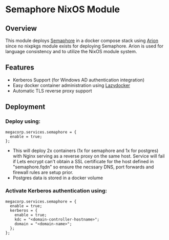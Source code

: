 # Semaphore NixOS Module

## Overview
This module deploys [Semaphore](https://semaphoreui.com/) in a docker compose stack using [Arion](https://github.com/hercules-ci/arion) since no nixpkgs module exists for deploying Semaphore. Arion is used for language consistency and to utilize the NixOS module system.

## Features
- Kerberos Support (for Windows AD authentication integration)
- Easy docker container administration using [Lazydocker](https://github.com/jesseduffield/lazydocker)
- Automatic TLS reverse proxy support

## Deployment
### Deploy using:
```
megacorp.services.semaphore = {
  enable = true;
};
```
- This will deploy 2x containers (1x for semaphore and 1x for postgres) with Nginx serving as a reverse proxy on the same host. Service will fail if Lets encrypt can't obtain a SSL certificate for the host defined in "semaphore.fqdn" so ensure the necssary DNS, port forwards and firewall rules are setup prior.
- Postgres data is stored in a docker volume

### Activate Kerberos authentication using:
```
megacorp.services.semaphore = {
  enable = true;
  kerberos = {
    enable = true;
    kdc = "<domain-controller-hostname>";
    domain = "<domain-name>";
  };
};
```
